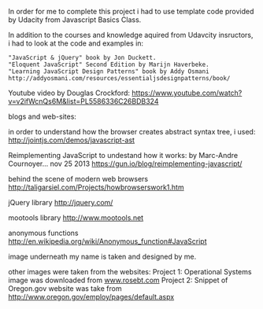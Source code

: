 In order for me to complete this project i had to use template code provided by Udacity from Javascript Basics Class.

In addition to the courses and knowledge aquired from Udavcity insructors, i had to look at the code and examples in: 

    "JavaScript & jQuery" book by Jon Duckett. 
    "Eloquent JavaScript" Second Edition by Marijn Haverbeke.
    "Learning JavaScript Design Patterns" book by Addy Osmani
    http://addyosmani.com/resources/essentialjsdesignpatterns/book/

Youtube video by Douglas Crockford: https://www.youtube.com/watch?v=v2ifWcnQs6M&list=PL5586336C26BDB324

blogs and web-sites:

in order to understand how the browser creates abstract syntax tree, i used: 
        http://jointjs.com/demos/javascript-ast

Reimplementing JavaScript to undestand how it works: by Marc-Andre Cournoyer... nov 25 2013
    https://gun.io/blog/reimplementing-javascript/

behind the scene of modern web browsers
    http://taligarsiel.com/Projects/howbrowserswork1.htm

jQuery library
    http://jquery.com/

mootools library
http://www.mootools.net

anonymous functions
    http://en.wikipedia.org/wiki/Anonymous_function#JavaScript


image underneath my name is taken and designed by me.

other images were taken from the websites:
Project 1: Operational Systems image was downloaded from www.rosebt.com 
Project 2: Snippet of Oregon.gov website was take from http://www.oregon.gov/employ/pages/default.aspx

